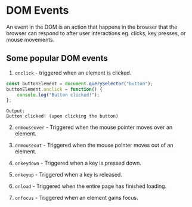 # DOM Events
An event in the DOM is an action that happens in the browser that the browser can respond to after user interactions eg. clicks, key presses, or mouse movements.

## Some popular DOM events
1. `onclick` - triggered when an element is clicked.
```js
const buttonElement = document.querySelector("button");
buttonElement.onclick = function() {
    console.log("Button clicked!");
};
```
    Output:
    Button clicked! (upon clicking the button)

2. `onmouseover` - Triggered when the mouse pointer moves over an element.

3. `onmouseout` - Triggered when the mouse pointer moves out of an element.

4. `onkeydown` - Triggered when a key is pressed down.

5. `onkeyup` - Triggered when a key is released.

6. `onload` - Triggered when the entire page has finished loading.

7. `onfocus` - Triggered when an element gains focus.
